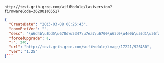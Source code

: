 `http://test.grih.gree.com/wifiModule/Lastversion?firmwareCode=362001065517`

```json
{
  "CreateDate": "2023-03-08 00:26:43",
  "commProtVer": "",
  "desc": "\u6d4b\u8bd5\u670d\u5347\u7ea7\u6700\u65b0\u4e0b\u53d1\u56fa\u4ef6",
  "forcedUpgrade": 0,
  "r": 200,
  "url": "http://test.grih.gree.com/wifiModule/image/17221/926480",
  "ver": "1.25"
}```